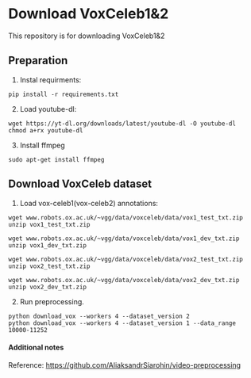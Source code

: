 # Download VoxCeleb1&2
This repository is for downloading VoxCeleb1&2

## Preparation
1) Instal requirments:
```
pip install -r requirements.txt
```

2) Load youtube-dl:
```
wget https://yt-dl.org/downloads/latest/youtube-dl -O youtube-dl
chmod a+rx youtube-dl
```

3) Install ffmpeg
```
sudo apt-get install ffmpeg
```

## Download VoxCeleb dataset
1) Load vox-celeb1(vox-celeb2) annotations:

```
wget www.robots.ox.ac.uk/~vgg/data/voxceleb/data/vox1_test_txt.zip
unzip vox1_test_txt.zip

wget www.robots.ox.ac.uk/~vgg/data/voxceleb/data/vox1_dev_txt.zip
unzip vox1_dev_txt.zip
```

```
wget www.robots.ox.ac.uk/~vgg/data/voxceleb/data/vox2_test_txt.zip
unzip vox2_test_txt.zip

wget www.robots.ox.ac.uk/~vgg/data/voxceleb/data/vox2_dev_txt.zip
unzip vox2_dev_txt.zip
```


2) Run preprocessing.
```
python download_vox --workers 4 --dataset_version 2
python download_vox --workers 4 --dataset_version 1 --data_range 10000-11252
```

#### Additional notes

Reference:
https://github.com/AliaksandrSiarohin/video-preprocessing

